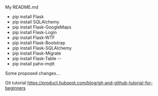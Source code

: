 My README.md
* pip install Flask
* pip install SQLAlchemy
* pip install Flask-GoogleMaps
* pip install Flask-Login
* pip install Flask-WTF
* pip install Flask-Bootstrap
* pip install Flask-SQLAlchemy
* pip install Flask-Migrate
* pip install Flask-Table
--
* pip install paho-mqtt

Some proposed changes...

Git tutorial
https://product.hubspot.com/blog/git-and-github-tutorial-for-beginners


